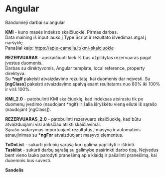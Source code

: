 # Angular

Bandomieji darbai su angular

<b>KMI</b> - kuno masės indekso skaičiuoklė. Pirmas darbas. <br>
Data maining iš input lauko į Type Script ir rezultato išvedimas atgal į naršyklę. <br>
Panašiai kaip: https://apie-camelia.lt/kmi-skaiciuokle

<b>REZERVUARAS</b> - apskaičiuoti kiek % bus užpildytas rezervuaras pagal įvestus duomenis. <br>
Darbas su direktyvomis, Angular template, local reference, property direktyva. <br>
Su <b>*ngIf</b> pakeisti atvaizdavimo rezultatą, kai duomenis dar neįvesti. Su <b>[ngClass]</b> pakeisti atvaizdavimo spalvą esant reultatams nuo 80% iki 100% ir virš 100%.

<b>KMI_2.0</b> - patobulinti KMI skaičiuoklę, kad indeksas atsirastu tik po duomenų įvedimo (naudojant *ngIf) ir šalia išryškėtu vieną eilutė iš sąrašo (naudojant [ngClass]).

<b>REZERVUARAS_2.0</b> - patobulinti rezervuaro skaičiuoklę, kad būtu atvaizduojami visi anksčiau atlikti skaičiavimai. <br>
Sąrašo sudarymas importuojant rezultatus į masyvą ir automatinis atnaujinimas su <b>*ngFor</b> atvaizduojant masyvo elementus.

<b>ToDoList</b> - sukurti pirkinių sąrašą kuri galima papildyti ir ištrinti. <br>
<b>Tasklist</b> - sukurti darbų sąrašą su galimybe pasirinkti darbo tipą.  Neįvedus bent vieno lauko parodyti pranešimą apie klaidą ir pašalinti pranešimą, kai duoemnis bus suvesti.

<b>Sandelis</b>
